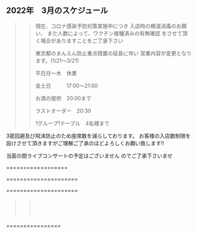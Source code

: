 ## 2022年　3月のスケジュール
 

>>
>> 現在、コロナ感染予防対策実施中につき
>> 入店時の検温消毒のお願い、
>> また人数によって、ワクチン接種済みの有無確認
>> をさせて頂く場合がありますことをご了承下さい
>>
>> 東京都のまんえん防止重点措置の延長に伴い
>> 営業内容が変更となります。(1/21〜3/21)
>>
>> 平日月〜木　休業
>>
>> 金土日　　　17:00〜21:00
>>
>>
>>    お酒の提供　20:00まで
>>
>>    ラストオーダー　20:30
>>
>>    1グループ1テーブル　4名様まで
>>
>>      
>>

>>



3密回避及び飛沫防止のため座席数を減らしております。
お客様の入店数制限を設けさせて頂きますがご理解ご了承のほどよろしくお願い致します!!

>>
>>
>>

当面の間ライブコンサートの予定はございません
のでご了承下さいませ

>>
>>
>>




==================




>>
>>
>>
>>    
>>
>>
>>    
>>    

=====================
>>
>>
>>
>>
>>    
>>    


=====================
>>
>> <br/>
>>
>> 
>> 
>> <br/>
>>
>> 
>>
>>
>> <br/>
>>
>>
>> 
>>
>>  
>>
>>
>>


 ================

